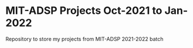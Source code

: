 # MIT-ADSP Projects Oct-2021 to Jan-2022
Repository to store my projects from MIT-ADSP 2021-2022 batch
